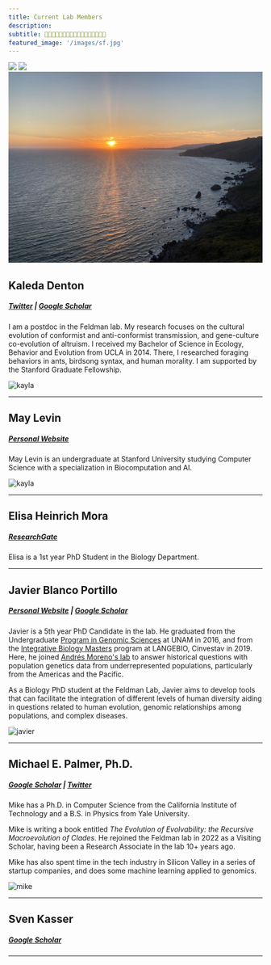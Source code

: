 ```yaml
---
title: Current Lab Members
description:
subtitle: 🌿👨🏻‍💻🌿👩🏼‍💻🌿👩🏼‍💻🌿🧑🏻‍💻🌿
featured_image: '/images/sf.jpg'
---
```


<div class="gallery" data-columns="3">
	<img src="/images/sf.jpg">
	<img src="/images/hoover.jpg">
	<img src="/images/view.JPG">
</div>

## Kaleda Denton
##### [Twitter](https://twitter.com/KaledaDenton) | [Google Scholar](https://scholar.google.ca/citations?user=BycE1LoAAAAJ&hl=en)

I am a postdoc in the Feldman lab. My research focuses on the cultural evolution of conformist and anti-conformist transmission, and gene-culture co-evolution of altruism. I received my Bachelor of Science in Ecology, Behavior and Evolution from UCLA in 2014. There, I researched foraging behaviors in ants, birdsong syntax, and human morality. I am supported by the Stanford Graduate Fellowship.

<img width="300" alt="kayla" src="/images/kayla.jpg">

---

## May Levin
##### [Personal Website](https://maylevin.com)

May Levin is an undergraduate at Stanford University studying Computer Science with a specialization in Biocomputation and AI.

<img width="300" alt="kayla" src="/images/may.jpeg">

---

## Elisa Heinrich Mora
##### [ResearchGate](https://www.researchgate.net/profile/Elisa-Mora-3)

Elisa is a 1st year PhD Student in the Biology Department.

---

## Javier Blanco Portillo
##### [Personal Website](https://javierbioblanco.github.io) | [Google Scholar](https://scholar.google.co.uk/citations?user=4bo4uK8AAAAJ&hl=en&oi=sra)

Javier is a 5th year PhD Candidate in the lab. He graduated from the Undergraduate [Program in Genomic Sciences](https://twitter.com/lcgunam?lang=en) at UNAM in 2016, and from the [Integrative Biology Masters](https://langebio.cinvestav.mx/en/) program at LANGEBIO, Cinvestav in 2019. Here, he joined [Andrés Moreno's lab](https://www.morenolab.org) to answer historical questions with population genetics data from underrepresented populations, particularly from the Americas and the Pacific.

As a Biology PhD student at the Feldman Lab, Javier aims to develop tools that can facilitate the integration of different levels of human diversity aiding in questions related to human evolution, genomic relationships among  populations, and complex diseases.

<img width="300" alt="javier" src="/images/javier.jpeg">

---

## Michael E. Palmer, Ph.D.
##### [Google Scholar](https://scholar.google.com/citations?user=dUMOr30AAAAJ&hl=en&oi=ao) | [Twitter](https://twitter.com/meponymous) 

Mike has a Ph.D. in Computer Science from the California Institute of Technology and a B.S. in Physics from Yale University.

Mike is writing a book entitled _The Evolution of Evolvability: the Recursive Macroevolution of Clades_. He rejoined the Feldman lab in 2022 as a Visiting Scholar, having been a Research Associate in the lab 10+ years ago.

Mike has also spent time in the tech industry in Silicon Valley in a series of startup companies, and does some machine learning applied to genomics. 

<img width="300" alt="mike" src="/images/mike.jpg">

---

## Sven Kasser
##### [Google Scholar](https://scholar.google.com/citations?user=eeKmxkUAAAAJ&hl=en&oi=ao)

---
